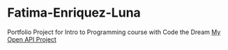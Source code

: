 # Fatima-Enriquez-Luna
Portfolio Project for Intro to Programming course with Code the Dream
[My Open API Project](https://github.com/Fatimae13/Fatima-Enriquez-Luna-API)